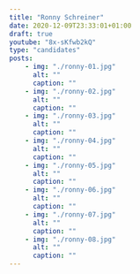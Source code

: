 ```yaml
---
title: "Ronny Schreiner"
date: 2020-12-09T23:33:01+01:00
draft: true
youtube: "8x-sKfwb2kQ"
type: "candidates"
posts:
    - img: "./ronny-01.jpg"
      alt: ""
      caption: ""
    - img: "./ronny-02.jpg"
      alt: ""
      caption: ""
    - img: "./ronny-03.jpg"
      alt: ""
      caption: ""
    - img: "./ronny-04.jpg"
      alt: ""
      caption: ""
    - img: "./ronny-05.jpg"
      alt: ""
      caption: ""
    - img: "./ronny-06.jpg"
      alt: ""
      caption: ""
    - img: "./ronny-07.jpg"
      alt: ""
      caption: ""
    - img: "./ronny-08.jpg"
      alt: ""
      caption: ""
---
```


